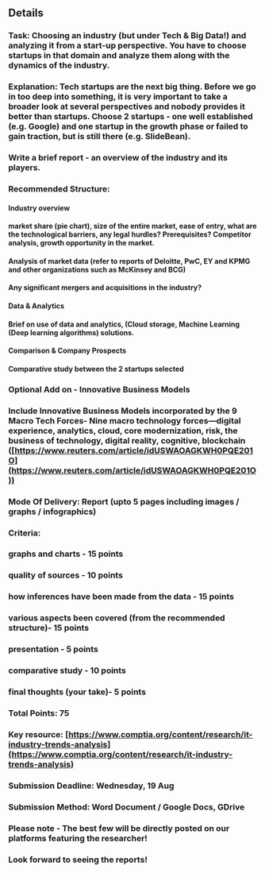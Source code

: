 ## Details
### Task: Choosing an industry (but under Tech & Big Data!) and analyzing it from a start-up perspective. You have to choose startups in that domain and analyze them along with the dynamics of the industry.
### Explanation: Tech startups are the next big thing. Before we go in too deep into something, it is very important to take a broader look at several perspectives and nobody provides it better than startups. Choose 2 startups - one well established (e.g. Google) and one startup in the growth phase or failed to gain traction, but is still there (e.g. SlideBean).
### Write a brief report - an overview of the industry and its players.
### Recommended Structure:
#### Industry overview
#### market share (pie chart), size of the entire market, ease of entry, what are the technological barriers, any legal hurdles? Prerequisites? Competitor analysis, growth opportunity in the market.
#### Analysis of market data (refer to reports of Deloitte, PwC, EY and KPMG and other organizations such as McKinsey and BCG)
#### Any significant mergers and acquisitions in the industry?
#### Data & Analytics
#### Brief on use of data and analytics, (Cloud storage, Machine Learning (Deep learning algorithms) solutions.
#### Comparison & Company Prospects
#### Comparative study between the 2 startups selected
### Optional Add on - Innovative Business Models
### Include Innovative Business Models incorporated by the 9 Macro Tech Forces- Nine macro technology forces—digital experience, analytics, cloud, core modernization, risk, the business of technology, digital reality, cognitive,  blockchain ([https://www.reuters.com/article/idUSWAOAGKWH0PQE201O](https://www.reuters.com/article/idUSWAOAGKWH0PQE201O))
### Mode Of Delivery: Report (upto 5 pages including images / graphs / infographics)
### Criteria:
### graphs and charts - 15 points
### quality of sources - 10 points
### how inferences have been made from the data - 15 points
### various aspects been covered (from the recommended structure)- 15 points
### presentation - 5 points
### comparative study - 10 points
### final thoughts (your take)- 5 points
### Total Points: 75
### Key resource: [https://www.comptia.org/content/research/it-industry-trends-analysis](https://www.comptia.org/content/research/it-industry-trends-analysis)
### Submission Deadline: Wednesday, 19 Aug
### Submission Method: Word Document / Google Docs, GDrive
### Please note - The best few will be directly posted on our platforms featuring the researcher!
### Look forward to seeing the reports!
